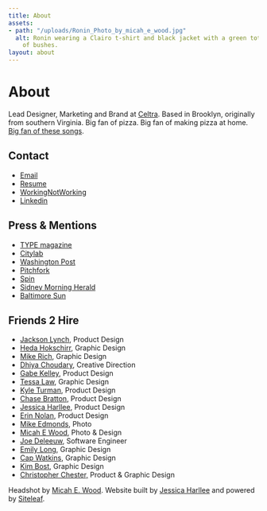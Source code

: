 ```yaml
---
title: About
assets:
- path: "/uploads/Ronin_Photo_by_micah_e_wood.jpg"
  alt: Ronin wearing a Clairo t-shirt and black jacket with a green tote bag in front
    of bushes.
layout: about
---
```


# About

Lead Designer, Marketing and Brand at [Celtra](http://celtra.com). Based in Brooklyn, originally from southern Virginia. Big fan of pizza. Big fan of making pizza at home. [Big fan of these songs](https://open.spotify.com/playlist/4m1O4IBKp8SEb8S4qoMzcp?si=DDXByu0vTAq_Q6n-6ilIiw).

## Contact
- [Email](mailto:ronin@hey.com)
- [Resume](/uploads/Ronin_Wood_Resume_2020.pdf)
- [WorkingNotWorking](https://workingnotworking.com/34933-ronin)
- [Linkedin](https://www.linkedin.com/in/roninwood/)

## Press & Mentions
- [TYPE magazine](https://www.typemag.org/post/fonts-and-leading-on-the-campaign-trail)
- [Citylab](https://www.citylab.com/design/2018/10/can-great-campaign-poster-win-election/572107/)
- [Washington Post](https://www.washingtonpost.com/graphics/2018/politics/political-logos/?utm_term=.4b5af2a132af)
- [Pitchfork](https://pitchfork.com/news/54448-future-islands-frontman-samuel-t-herring-is-also-a-rapper-watch-him-in-action/)
- [Spin](https://www.spin.com/2014/03/future-islands-sam-herring-rap-hemlock-ernst/)
- [Sidney Morning Herald](https://www.smh.com.au/entertainment/art-and-design/graffiti-artist-banksy-unveils-nyc-art-20131004-2uzbn.html)
- [Baltimore Sun](http://www.baltimoresun.com/business/bs-bz-ripleys-plans-20111026-story.html)

## Friends 2 Hire
- [Jackson Lynch](https://jacksonthats.me), Product Design
- [Heda Hokschirr](https://www.hedahokschirr.com), Graphic Design
- [Mike Rich](https://mikerich.nyc), Graphic Design
- [Dhiya Choudary](http://dhiyachoudary.com), Creative Direction
- [Gabe Kelley](https://www.gabekelley.com), Product Design
- [Tessa Law](https://www.tessalaw.com), Graphic Design
- [Kyle Turman](http://turman.co), Product Design
- [Chase Bratton](https://www.linkedin.com/in/chasebratton/), Product Design
- [Jessica Harllee](https://www.jessicaharllee.com), Product Design
- [Erin Nolan](https://www.madebyeno.com), Product Design
- [Mike Edmonds](http://edmonds.photo), Photo
- [Micah E Wood](http://micahewood.com), Photo & Design
- [Joe Deleeuw](https://www.linkedin.com/in/joe-deleeuw-18917060/), Software Engineer
- [Emily Long](http://emily-long.net), Graphic Design
- [Cap Watkins](http://emily-long.net), Graphic Design
- [Kim Bost](http://emily-long.net), Graphic Design
- [Christopher Chester,](https://christopherjchester.com) Product & Graphic Design

Headshot by [Micah E. Wood](http://micahewood.com). Website built by [Jessica Harllee](http://jessicaharllee.com) and powered by [Siteleaf](http://siteleaf.com).